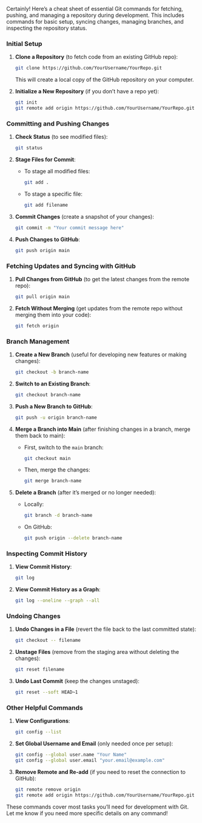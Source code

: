 Certainly! 
Here’s a cheat sheet of essential Git commands for fetching, pushing, and managing a repository during development.
This includes commands for basic setup, syncing changes, managing branches, and inspecting the repository status.

### Initial Setup

1. **Clone a Repository** (to fetch code from an existing GitHub repo):
   ```bash
   git clone https://github.com/YourUsername/YourRepo.git
   ```
   This will create a local copy of the GitHub repository on your computer.

2. **Initialize a New Repository** (if you don’t have a repo yet):
   ```bash
   git init
   git remote add origin https://github.com/YourUsername/YourRepo.git
   ```

### Committing and Pushing Changes

1. **Check Status** (to see modified files):
   ```bash
   git status
   ```

2. **Stage Files for Commit**:
   - To stage all modified files:
     ```bash
     git add .
     ```
   - To stage a specific file:
     ```bash
     git add filename
     ```

3. **Commit Changes** (create a snapshot of your changes):
   ```bash
   git commit -m "Your commit message here"
   ```

4. **Push Changes to GitHub**:
   ```bash
   git push origin main
   ```

### Fetching Updates and Syncing with GitHub

1. **Pull Changes from GitHub** (to get the latest changes from the remote repo):
   ```bash
   git pull origin main
   ```

2. **Fetch Without Merging** (get updates from the remote repo without merging them into your code):
   ```bash
   git fetch origin
   ```

### Branch Management

1. **Create a New Branch** (useful for developing new features or making changes):
   ```bash
   git checkout -b branch-name
   ```

2. **Switch to an Existing Branch**:
   ```bash
   git checkout branch-name
   ```

3. **Push a New Branch to GitHub**:
   ```bash
   git push -u origin branch-name
   ```

4. **Merge a Branch into Main** (after finishing changes in a branch, merge them back to main):
   - First, switch to the `main` branch:
     ```bash
     git checkout main
     ```
   - Then, merge the changes:
     ```bash
     git merge branch-name
     ```

5. **Delete a Branch** (after it’s merged or no longer needed):
   - Locally:
     ```bash
     git branch -d branch-name
     ```
   - On GitHub:
     ```bash
     git push origin --delete branch-name
     ```

### Inspecting Commit History

1. **View Commit History**:
   ```bash
   git log
   ```

2. **View Commit History as a Graph**:
   ```bash
   git log --oneline --graph --all
   ```

### Undoing Changes

1. **Undo Changes in a File** (revert the file back to the last committed state):
   ```bash
   git checkout -- filename
   ```

2. **Unstage Files** (remove from the staging area without deleting the changes):
   ```bash
   git reset filename
   ```

3. **Undo Last Commit** (keep the changes unstaged):
   ```bash
   git reset --soft HEAD~1
   ```

### Other Helpful Commands

1. **View Configurations**:
   ```bash
   git config --list
   ```

2. **Set Global Username and Email** (only needed once per setup):
   ```bash
   git config --global user.name "Your Name"
   git config --global user.email "your.email@example.com"
   ```

3. **Remove Remote and Re-add** (if you need to reset the connection to GitHub):
   ```bash
   git remote remove origin
   git remote add origin https://github.com/YourUsername/YourRepo.git
   ```

These commands cover most tasks you’ll need for development with Git. Let me know if you need more specific details on any command!